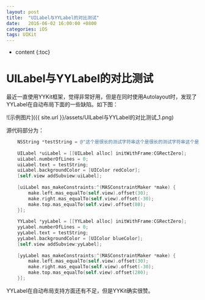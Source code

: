 ```yaml
---
layout: post
title:  "UILabel与YYLabel的对比测试"
date:   2016-06-02 16:00:00 +0800
categories: iOS
tags: UIKit 
---
```


* content
{:toc}


# UILabel与YYLabel的对比测试

最近一直使用YYKit框架，觉得非常好用，但是在同时使用Autolayout时，发现了YYLabel在自动布局下面的一些缺陷。如下图：

![示例图片]({{ site.url }}/assets/UILabel与YYLabel的对比测试_1.png)

源代码部分为：

```Objective-C
    NSString *testString = @"这个是很长的测试字符串这个是很长的测试字符串这个是很长的测试字符串这个是很长的测试字符串\n这个是很长的测试字符串这个是很长的测试字符串这个是很长的测试字符串这个是很长的测试字符串这个是很长的测试字符串";
    
    UILabel *uiLabel = [[UILabel alloc] initWithFrame:CGRectZero];
    uiLabel.numberOfLines = 0;
    uiLabel.text = testString;
    uiLabel.backgroundColor = [UIColor redColor];
    [self.view addSubview:uiLabel];
    
    [uiLabel mas_makeConstraints:^(MASConstraintMaker *make) {
        make.left.mas_equalTo(self.view).offset(30);
        make.right.mas_equalTo(self.view).offset(-30);
        make.top.mas_equalTo(self.view).offset(80);
    }];
    
    YYLabel *yyLabel = [[YYLabel alloc] initWithFrame:CGRectZero];
    yyLabel.numberOfLines = 0;
    yyLabel.text = testString;
    yyLabel.backgroundColor = [UIColor blueColor];
    [self.view addSubview:yyLabel];
    
    [yyLabel mas_makeConstraints:^(MASConstraintMaker *make) {
        make.left.mas_equalTo(self.view).offset(30);
        make.right.mas_equalTo(self.view).offset(-30);
        make.top.mas_equalTo(self.view).offset(280);
    }];
```

YYLabel在自动布局支持方面还有不足，但是YYKit确实很赞。

